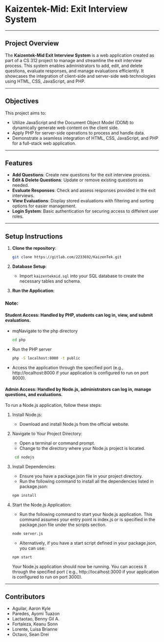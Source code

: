 # Kaizentek-Mid: Exit Interview System

---

## Project Overview

The **Kaizentek-Mid Exit Interview System** is a web application created as part of a CS 312 project to manage and
streamline the exit interview process. This system enables administrators to add, edit, and delete questions, evaluate
responses, and manage evaluations efficiently. It showcases the integration of client-side and server-side web
technologies using HTML, CSS, JavaScript, and PHP.

---

## Objectives

This project aims to:

- Utilize JavaScript and the Document Object Model (DOM) to dynamically generate web content on the client side.
- Apply PHP for server-side operations to process and handle data.
- Demonstrate a seamless integration of HTML, CSS, JavaScript, and PHP for a full-stack web application.

---

## Features

- **Add Questions**: Create new questions for the exit interview process.
- **Edit & Delete Questions**: Update or remove existing questions as needed.
- **Evaluate Responses**: Check and assess responses provided in the exit interviews.
- **View Evaluations**: Display stored evaluations with filtering and sorting options for easier management.
- **Login System**: Basic authentication for securing access to different user roles.

---

## Setup Instructions

1. **Clone the repository**:
   ```bash
   git clone https://gitlab.com/2233692/KaizenTek.git
   ```

2. **Database Setup**:
    - Import `kaizentekmid.sql` into your SQL database to create the necessary tables and schema.

3. **Run the Application**:

### Note:

#### Student Access: Handled by PHP, students can log in, view, and submit evaluations.

- mqNavigate to the php directory

   ```bash 
   cd php
   ```

- Run the PHP server

   ```bash
   php -S localhost:8000 -t public
   ```
- Access the application through the specified port (e.g., http://localhost:8000 if your application is configured to
  run on port 8000).

#### Admin Access: Handled by Node.js, administrators can log in, manage questions, and evaluations.

To run a Node.js application, follow these steps:

1. Install Node.js:
    - Download and install Node.js from the official website.

2. Navigate to Your Project Directory:
    - Open a terminal or command prompt.
    - Change to the directory where your Node.js project is located.

   ```bash
    cd nodejs
   ```

3. Install Dependencies:
    - Ensure you have a package.json file in your project directory.
    - Run the following command to install all the dependencies listed in package.json:

   ```bash
   npm install
   ```

4. Start the Node.js Application:
    - Run the following command to start your Node.js application. This command assumes your entry point is index.js or
      is
      specified in the package.json file under the scripts section.
   ```bash
   node server.js
   ```

    - Alternatively, if you have a start script defined in your package.json, you can use:
   ```bash
   npm start
   ```
   Your Node.js application should now be running. You can access it through the specified port (
   e.g., http://localhost:3000 if your application is configured to run on port 3000).

---

## Contributors

- Aguilar, Aaron Kyle
- Paredes, Ayomi Tuazon
- Lactaotao, Benny Gil A.
- Fortaleza, Keanu Sonn
- Lorente, Luisa Brianne
- Octavo, Sean Drei 